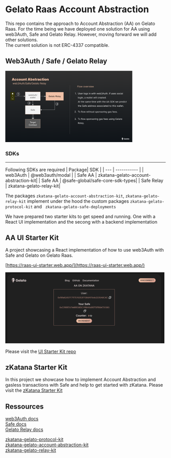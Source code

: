 # Gelato Raas Account Abstraction

This repo contains the approach to Account Abstraction (AA) on Gelato Raas. 
For the time being we have deployed one solution for AA using web3Auth, Safe and Gelato Relay. However, moving forward we will add other solutions.  
The current solution is not ERC-4337 compatible.

## Web3Auth / Safe / Gelato Relay

<img src="docs/aa-flow.png" width="400">

### SDKs
---
Following SDKs are required
| Package| SDK |
| --- | ----------- |
| web3Auth | @web3auth/modal |
| Safe AA | zkatana-gelato-account-abstraction-kit|
| Safe AA | @safe-global/safe-core-sdk-types|
| Safe Relay | zkatana-gelato-relay-kit|

The packages `zkatana-gelato-account-abstraction-kit`, `zkatana-gelato-relay-kit` implement under the hood the custom packages `zkatana-gelato-protocol-kit` and ` zkatana-gelato-safe-deployments`

We have prepared two starter kits to get speed and running. One with a React UI implementation and the secong with a backend implementation  


## AA UI Starter Kit  
 A project showcasing a React implementation of how to use web3Auth with Safe and Gelato on Gelato Raas.

 [https://raas-ui-starter.web.app/](https://raas-ui-starter.web.app/)

  <img src="docs/ui.png" width="500"/>

Please visit the [UI Starter Kit repo](https://github.com/gelatodigital/gelato-raas-aa-ui-starter)


## zKatana Starter Kit
In this project we showcase how to implement Account Abstraction and gasless transactions with Safe and help to get started with zKatana.
Please visit the [zKatana Starter Kit](https://github.com/gelatodigital/astar-zkatana-starter-kit)


## Ressources
[web3Auth docs](https://web3auth.io/docs)  
[Safe docs](https://docs.safe.global/getting-started/readme)  
[Gelato Relay docs](https://docs.gelato.network/developer-services/relay)  

[zkatana-gelato-protocol-kit](https://www.npmjs.com/package/zkatana-gelato-protocol-kit)  
[zkatana-gelato-account-abstraction-kit](https://www.npmjs.com/package/zkatana-gelato-account-abstraction-kit)  
[zkatana-gelato-relay-kit](https://www.npmjs.com/package/zkatana-gelato-relay-kit)  